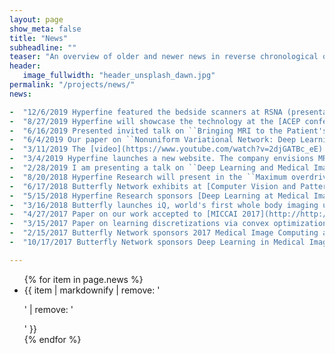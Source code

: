```yaml
---
layout: page
show_meta: false
title: "News"
subheadline: ""
teaser: "An overview of older and newer news in reverse chronological order"
header:
   image_fullwidth: "header_unsplash_dawn.jpg"
permalink: "/projects/news/"
news:

-  "12/6/2019 Hyperfine featured the bedside scanners at RSNA (presentations and scanning on the exhibition floor and [nVidia showcase](https://www.businesswire.com/news/home/20191201005195/en/Hyperfine-Research-Teams-NVIDIA-Next-Generation-Point-of-Care-MRI)). Anonounced [collaboration with UPenn Medicine](https://www.businesswire.com/news/home/20191202005138/en/Hyperfine-Penn-Medicine-Announce-Partnership-Image-Hydrocephalus)."
-  "8/27/2019 Hyperfine will showcase the technology at the [ACEP conference](https://www.acep.org/acep19/generalinfo/about-acep-sa/) in Denver on Oct 27-30. Come and see us."
-  "6/16/2019 Presented invited talk on ``Bringing MRI to the Patient's Bedside: Deep Learning for Image Acquisition and Image Interpretation'' at Medical Computer Vision Workshop ([CVPR MVC 2019](https://sites.google.com/view/cvprmcv19/home))."
-  "6/4/2019 Our paper on ``Nonuniform Variational Network: Deep Learning for Accelerated Nonuniform MR Image Reconstruction'' was accepted and will be presented at the [MICCAI 2019](https://www.miccai2019.org) conference in Shenzhen."
-  "3/11/2019 The [video](https://www.youtube.com/watch?v=2djGATBc_eE) of my talk on our work on ``Deep MR image reconstruction across k­-space and image domain'' has been posted on [i2i Workshop](http://cai2r.net/i2i) 2018 web site."
-  "3/4/2019 Hyperfine launches a new website. The company envisions MR systems that are portable at the Point of Care. Imagine MR directly at the bedside - no need for a shielded room."
-  "2/28/2019 I am presenting a talk on ``Deep Learning and Medical Imaging for Streamlining MRI Exams'' at Stony Brook's Biomedical Informatics Grand Rounds."
-  "8/20/2018 Hyperfine Research will present in the ``Maximum overdrive: the AI revolution'' session at the [i2i Workshop](http://cai2r.net/i2i) in NYC."
-  "6/17/2018 Butterfly Network exhibits at [Computer Vision and Pattern Recognition (CVPR) 2018](http://cvpr2018.thecvf.com/) conference."
-  "5/15/2018 Hyperfine Research sponsors [Deep Learning at Medical Image Analysis Workshop](https://cs.adelaide.edu.au/~dlmia4/) at [MICCAI 2018](http://www.miccai2018.org/)."
-  "3/16/2018 Butterfly launches iQ, world's first whole body imaging ultrasound platform that plugs into an iPhone and costs under $2,000." 
-  "4/27/2017 Paper on our work accepted to [MICCAI 2017](http://http://www.miccai2017.org/)."
-  "3/15/2017 Paper on learning discretizations via convex optimization accepted to the Machine Learning journal."
-  "2/15/2017 Butterfly Network sponsors 2017 Medical Image Computing and Computer Assisted Intervention (MICCAI) conference."
-  "10/17/2017 Butterfly Network sponsors Deep Learning in Medical Imaging at MICCAI 2016."

---
```


<ul>
    {% for item in page.news %}
    <li>{{ item | markdownify | remove: '<p>' | remove: '</p>' }}</li>
    {% endfor %}
</ul>

